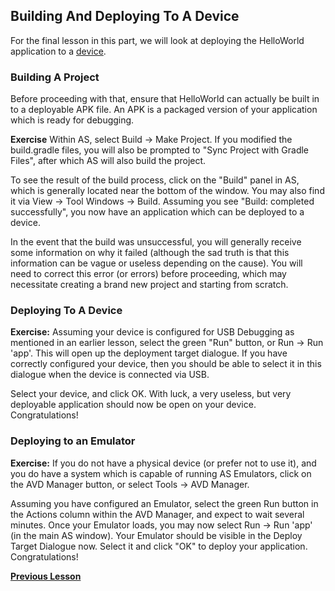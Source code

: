## Building And Deploying To A Device

For the final lesson in this part, we will look at deploying the HelloWorld application to a [device](DevicesAndEmulators.md). 

### Building A Project

Before proceeding with that, ensure that HelloWorld can actually be built in to a deployable APK file. An APK is a packaged version of your application which is ready for debugging. 

**Exercise** Within AS, select Build -> Make Project. If you modified the build.gradle files, you will also be prompted to "Sync Project with Gradle Files", after which AS will also build the project. 

To see the result of the build process, click on the "Build" panel in AS, which is generally located near the bottom of the window. You may also find it via View -> Tool Windows -> Build. Assuming you see "Build: completed successfully", you now have an application which can be deployed to a device.

In the event that the build was unsuccessful, you will generally receive some information on why it failed (although the sad truth is that this information can be vague or useless depending on the cause). You will need to correct this error (or errors) before proceeding, which may necessitate creating a brand new project and starting from scratch.

### Deploying To A Device

**Exercise:** Assuming your device is configured for USB Debugging as mentioned in an earlier lesson, select the green "Run" button, or Run -> Run 'app'. This will open up the deployment target dialogue. If you have correctly configured your device, then you should be able to select it in this dialogue when the device is connected via USB. 

Select your device, and click OK. With luck, a very useless, but very deployable application should now be open on your device. Congratulations!

### Deploying to an Emulator

**Exercise:** If you do not have a physical device (or prefer not to use it), and you do have a system which is capable of running AS Emulators, click on the AVD Manager button, or select Tools -> AVD Manager.

Assuming you have configured an Emulator, select the green Run button in the Actions column within the AVD Manager, and expect to wait several minutes. Once your Emulator loads, you may now select Run -> Run 'app' (in the main AS window). Your Emulator should be visible in the Deploy Target Dialogue now. Select it and click "OK" to deploy your application. Congratulations!

**[Previous Lesson](Gradle.md)**<br>
